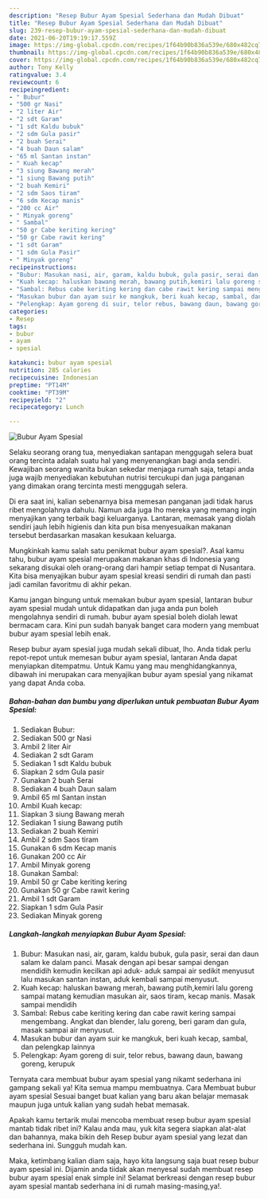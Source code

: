 ```yaml
---
description: "Resep Bubur Ayam Spesial Sederhana dan Mudah Dibuat"
title: "Resep Bubur Ayam Spesial Sederhana dan Mudah Dibuat"
slug: 239-resep-bubur-ayam-spesial-sederhana-dan-mudah-dibuat
date: 2021-06-20T19:19:17.559Z
image: https://img-global.cpcdn.com/recipes/1f64b90b836a539e/680x482cq70/bubur-ayam-spesial-foto-resep-utama.jpg
thumbnail: https://img-global.cpcdn.com/recipes/1f64b90b836a539e/680x482cq70/bubur-ayam-spesial-foto-resep-utama.jpg
cover: https://img-global.cpcdn.com/recipes/1f64b90b836a539e/680x482cq70/bubur-ayam-spesial-foto-resep-utama.jpg
author: Tony Kelly
ratingvalue: 3.4
reviewcount: 6
recipeingredient:
- " Bubur"
- "500 gr Nasi"
- "2 liter Air"
- "2 sdt Garam"
- "1 sdt Kaldu bubuk"
- "2 sdm Gula pasir"
- "2 buah Serai"
- "4 buah Daun salam"
- "65 ml Santan instan"
- " Kuah kecap"
- "3 siung Bawang merah"
- "1 siung Bawang putih"
- "2 buah Kemiri"
- "2 sdm Saos tiram"
- "6 sdm Kecap manis"
- "200 cc Air"
- " Minyak goreng"
- " Sambal"
- "50 gr Cabe keriting kering"
- "50 gr Cabe rawit kering"
- "1 sdt Garam"
- "1 sdm Gula Pasir"
- " Minyak goreng"
recipeinstructions:
- "Bubur: Masukan nasi, air, garam, kaldu bubuk, gula pasir, serai dan daun salam ke dalam panci. Masak dengan api besar sampai dengan mendidih kemudin kecilkan api aduk- aduk sampai air sedikit menyusut lalu masukan santan instan, aduk kembali sampai menyusut."
- "Kuah kecap: haluskan bawang merah, bawang putih,kemiri lalu goreng sampai matang kemudian masukan air, saos tiram, kecap manis. Masak sampai mendidih"
- "Sambal: Rebus cabe keriting kering dan cabe rawit kering sampai mengembang. Angkat dan blender, lalu goreng, beri garam dan gula, masak sampai air menyusut."
- "Masukan bubur dan ayam suir ke mangkuk, beri kuah kecap, sambal, dan pelengkap lainnya"
- "Pelengkap: Ayam goreng di suir, telor rebus, bawang daun, bawang goreng, kerupuk"
categories:
- Resep
tags:
- bubur
- ayam
- spesial

katakunci: bubur ayam spesial 
nutrition: 285 calories
recipecuisine: Indonesian
preptime: "PT14M"
cooktime: "PT39M"
recipeyield: "2"
recipecategory: Lunch

---
```



![Bubur Ayam Spesial](https://img-global.cpcdn.com/recipes/1f64b90b836a539e/680x482cq70/bubur-ayam-spesial-foto-resep-utama.jpg)

Selaku seorang orang tua, menyediakan santapan menggugah selera buat orang tercinta adalah suatu hal yang menyenangkan bagi anda sendiri. Kewajiban seorang  wanita bukan sekedar menjaga rumah saja, tetapi anda juga wajib menyediakan kebutuhan nutrisi tercukupi dan juga panganan yang dimakan orang tercinta mesti menggugah selera.

Di era  saat ini, kalian sebenarnya bisa memesan panganan jadi tidak harus ribet mengolahnya dahulu. Namun ada juga lho mereka yang memang ingin menyajikan yang terbaik bagi keluarganya. Lantaran, memasak yang diolah sendiri jauh lebih higienis dan kita pun bisa menyesuaikan makanan tersebut berdasarkan masakan kesukaan keluarga. 



Mungkinkah kamu salah satu penikmat bubur ayam spesial?. Asal kamu tahu, bubur ayam spesial merupakan makanan khas di Indonesia yang sekarang disukai oleh orang-orang dari hampir setiap tempat di Nusantara. Kita bisa menyajikan bubur ayam spesial kreasi sendiri di rumah dan pasti jadi camilan favoritmu di akhir pekan.

Kamu jangan bingung untuk memakan bubur ayam spesial, lantaran bubur ayam spesial mudah untuk didapatkan dan juga anda pun boleh mengolahnya sendiri di rumah. bubur ayam spesial boleh diolah lewat bermacam cara. Kini pun sudah banyak banget cara modern yang membuat bubur ayam spesial lebih enak.

Resep bubur ayam spesial juga mudah sekali dibuat, lho. Anda tidak perlu repot-repot untuk memesan bubur ayam spesial, lantaran Anda dapat menyiapkan ditempatmu. Untuk Kamu yang mau menghidangkannya, dibawah ini merupakan cara menyajikan bubur ayam spesial yang nikamat yang dapat Anda coba.

<!--inarticleads1-->

##### Bahan-bahan dan bumbu yang diperlukan untuk pembuatan Bubur Ayam Spesial:

1. Sediakan  Bubur:
1. Sediakan 500 gr Nasi
1. Ambil 2 liter Air
1. Sediakan 2 sdt Garam
1. Sediakan 1 sdt Kaldu bubuk
1. Siapkan 2 sdm Gula pasir
1. Gunakan 2 buah Serai
1. Sediakan 4 buah Daun salam
1. Ambil 65 ml Santan instan
1. Ambil  Kuah kecap:
1. Siapkan 3 siung Bawang merah
1. Sediakan 1 siung Bawang putih
1. Sediakan 2 buah Kemiri
1. Ambil 2 sdm Saos tiram
1. Gunakan 6 sdm Kecap manis
1. Gunakan 200 cc Air
1. Ambil  Minyak goreng
1. Gunakan  Sambal:
1. Ambil 50 gr Cabe keriting kering
1. Gunakan 50 gr Cabe rawit kering
1. Ambil 1 sdt Garam
1. Siapkan 1 sdm Gula Pasir
1. Sediakan  Minyak goreng




<!--inarticleads2-->

##### Langkah-langkah menyiapkan Bubur Ayam Spesial:

1. Bubur: Masukan nasi, air, garam, kaldu bubuk, gula pasir, serai dan daun salam ke dalam panci. Masak dengan api besar sampai dengan mendidih kemudin kecilkan api aduk- aduk sampai air sedikit menyusut lalu masukan santan instan, aduk kembali sampai menyusut.
1. Kuah kecap: haluskan bawang merah, bawang putih,kemiri lalu goreng sampai matang kemudian masukan air, saos tiram, kecap manis. Masak sampai mendidih
1. Sambal: Rebus cabe keriting kering dan cabe rawit kering sampai mengembang. Angkat dan blender, lalu goreng, beri garam dan gula, masak sampai air menyusut.
1. Masukan bubur dan ayam suir ke mangkuk, beri kuah kecap, sambal, dan pelengkap lainnya
1. Pelengkap: Ayam goreng di suir, telor rebus, bawang daun, bawang goreng, kerupuk




Ternyata cara membuat bubur ayam spesial yang nikamt sederhana ini gampang sekali ya! Kita semua mampu membuatnya. Cara Membuat bubur ayam spesial Sesuai banget buat kalian yang baru akan belajar memasak maupun juga untuk kalian yang sudah hebat memasak.

Apakah kamu tertarik mulai mencoba membuat resep bubur ayam spesial mantab tidak ribet ini? Kalau anda mau, yuk kita segera siapkan alat-alat dan bahannya, maka bikin deh Resep bubur ayam spesial yang lezat dan sederhana ini. Sungguh mudah kan. 

Maka, ketimbang kalian diam saja, hayo kita langsung saja buat resep bubur ayam spesial ini. Dijamin anda tiidak akan menyesal sudah membuat resep bubur ayam spesial enak simple ini! Selamat berkreasi dengan resep bubur ayam spesial mantab sederhana ini di rumah masing-masing,ya!.

